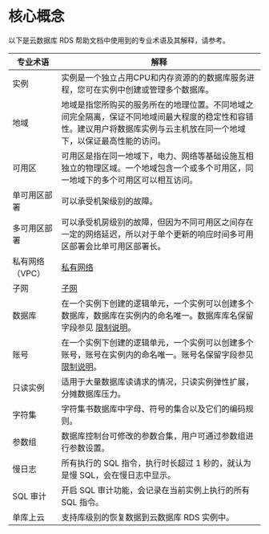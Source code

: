 # 核心概念
以下是云数据库 RDS 帮助文档中使用到的专业术语及其解释，请参考。

|专业术语|解释|
|---|---|
|实例|实例是一个独立占用CPU和内存资源的的数据库服务进程，您可在实例中创建或管理多个数据库。|
|地域|地域是指您所购买的服务所在的地理位置。不同地域之间完全隔离，保证不同地域间最大程度的稳定性和容错性。建议用户将数据库实例与云主机放在同一个地域下，以保证最高性能的访问。|
|可用区|可用区是指在同一地域下，电力、网络等基础设施互相独立的物理区域。一个地域包含一个或多个可用区，同一地域下的多个可用区可以相互访问。|
|单可用区部署|可以承受机架级别的故障。|
|多可用区部署|可以承受机房级别的故障，但因为不同可用区之间存在一定的网络延迟，所以对于单个更新的响应时间多可用区部署会比单可用区部署长。|
|私有网络（VPC）|[私有网络](../../../Networking/Virtual-Private-Cloud/Introduction/Product-Overview.md)|
|子网|[子网](/documentation/Networking/Virtual-Private-Cloud/Introduction/Features/Subnet-Features.md)|
|数据库|在一个实例下创建的逻辑单元，一个实例可以创建多个数据库，数据库在实例内的命名唯一。数据库库名保留字段参见 [限制说明](https://docs.jdcloud.com/cn/rds/mysql-restrictions)。|
|账号|在一个实例下创建的逻辑单元，一个实例可以创建多个账号，账号在实例内的命名唯一。账号名保留字段参见 [限制说明](https://docs.jdcloud.com/cn/rds/mysql-restrictions)。|
|只读实例|适用于大量数据库读请求的情况，只读实例弹性扩展，分摊数据库压力。|
|字符集|字符集书数据库中字母、符号的集合以及它们的编码规则。|
|参数组|数据库控制台可修改的参数合集，用户可通过参数组进行参数设置。|
|慢日志|所有执行的 SQL 指令，执行时长超过 1 秒的，就认为是慢 SQL，会在慢日志中显示。|
|SQL 审计|开启 SQL 审计功能，会记录在当前实例上执行的所有 SQL 指令。|
|单库上云|支持库级别的恢复数据到云数据库 RDS 实例中。|

